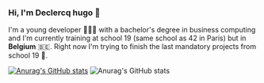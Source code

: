 ### Hi, I'm Declercq hugo 👋 
I'm a young developer 🧑🏻‍💻 with a bachelor's degree in business computing and I'm currently training at school 19 (same school as 42 in Paris) but in **Belgium** 🇧🇪. 
Right now I'm trying to finish the last mandatory projects from school 19 💯.

[![Anurag's GitHub stats](https://github-readme-stats.vercel.app/api?username=DeclercqHugo)](https://github.com/anuraghazra/github-readme-stats)
![Anurag's GitHub stats](https://github-readme-stats.vercel.app/api?username=DeclercqHugo&show_icons=true&theme=transparent)
<!--
**DeclercqHugo/DeclercqHugo** is a ✨ _special_ ✨ repository because its `README.md` (this file) appears on your GitHub profile.

Here are some ideas to get you started:

- 🔭 I’m currently working on ...
- 🌱 I’m currently learning ...
- 👯 I’m looking to collaborate on ...
- 🤔 I’m looking for help with ...
- 💬 Ask me about ...
- 📫 How to reach me: ...
- 😄 Pronouns: ...
- ⚡ Fun fact: ...
-->
